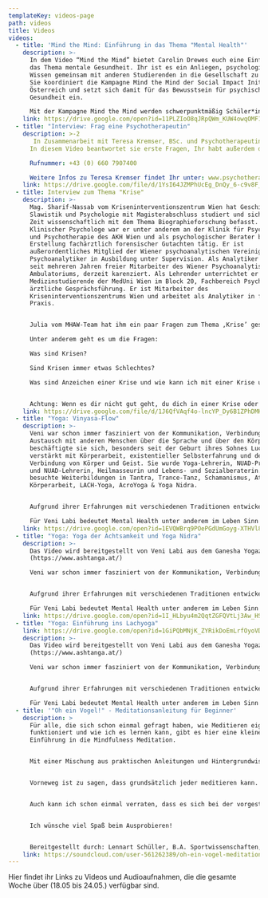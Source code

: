```yaml
---
templateKey: videos-page
path: videos
title: Videos
videos:
  - title: 'Mind the Mind: Einführung in das Thema "Mental Health"'
    description: >-
      In dem Video “Mind the Mind” bietet Carolin Drewes euch eine Einführung in
      das Thema mentale Gesundheit. Ihr ist es ein Anliegen, psychologisches
      Wissen gemeinsam mit anderen Studierenden in die Gesellschaft zu bringen.
      Sie koordiniert die Kampagne Mind the Mind der Social Impact Initiative in
      Österreich und setzt sich damit für das Bewusstsein für psychische
      Gesundheit ein.

      Mit der Kampagne Mind the Mind werden schwerpunktmäßig Schüler*innen durch interaktive Übungen, Rollenspiele und Gruppendiskussionen angesprochen. Nach Abschluss der fünften Welle der Kampagne sind 27 europäische Länder und mehr als 30.000 Schüler*innen erreicht worden. Das Projekt wird von der Europäischen Jugendstiftung und dem Europarat unterstützt.
    link: https://drive.google.com/open?id=11PLZIoO8qJRpQWm_KUW4owqOMF1min3l
  - title: "Interview: Frag eine Psychotherapeutin"
    description: >-2
       In Zusammenarbeit mit Teresa Kremser, BSc. und Psychotherapeutin in Ausbildung unter Supervision ermöglichen wir es Euch, Fragen zu klären, die ihr zum Thema Psychotherapie habt.
      In diesem Video beantwortet sie erste Fragen, Ihr habt außerdem die Möglichkeit sie bei weiteren Fragen oder für psychotherapeutische Beratung TELEFONISCH zu erreichen.

      Rufnummer: +43 (0) 660 7907400

      Weitere Infos zu Teresa Kremser findet Ihr unter: www.psychotherapie-kremser.at
    link: https://drive.google.com/file/d/1YsI64JZMPhUcEg_DnQy_6-c9v8F_GGgJ/view?usp=sharing
  - title: Interview zum Thema "Krise"
    description: >-
      Mag. Sharif-Nassab vom Kriseninterventionszentrum Wien hat Geschichte,
      Slawistik und Psychologie mit Magisterabschluss studiert und sich lange
      Zeit wissenschaftlich mit dem Thema Biographieforschung befasst. Als
      Klinischer Psychologe war er unter anderem an der Klinik für Psychoanalyse
      und Psychotherapie des AKH Wien und als psychologischer Berater bei der
      Erstellung fachärztlich forensischer Gutachten tätig. Er ist
      außerordentliches Mitglied der Wiener psychoanalytischen Vereinigung und
      Psychoanalytiker in Ausbildung unter Supervision. Als Analytiker ist er
      seit mehreren Jahren freier Mitarbeiter des Wiener Psychoanalytischen
      Ambulatoriums, derzeit karenziert. Als Lehrender unterrichtet er
      Medizinstudierende der MedUni Wien im Block 20, Fachbereich Psychiatrie
      ärztliche Gesprächsführung. Er ist Mitarbeiter des
      Kriseninterventionszentrums Wien und arbeitet als Analytiker in freier
      Praxis.


      Julia vom MHAW-Team hat ihm ein paar Fragen zum Thema ‚Krise’ gestellt. 

      Unter anderem geht es um die Fragen:

      Was sind Krisen?

      Sind Krisen immer etwas Schlechtes?

      Was sind Anzeichen einer Krise und wie kann ich mit einer Krise umgehen?


      Achtung: Wenn es dir nicht gut geht, du dich in einer Krise oder belastenden Situation befindest, dann gibt es immer Anlaufstellen, an die du dich wenden kannst. Eine davon ist das Kriseninterventionszentrum in Wien. Ähnliche Institutionen gibt es auch in anderen Städten! Auf unserer Website („Unterstützung finden”) findest du außerdem weitere hilfreiche Anlaufstellen, die dich unterstützen.” Passt auf euch auf und alles Liebe!
    link: https://drive.google.com/file/d/1J6QfVAqf4o-lncYP_Dy6B1ZPhDMKWDD8/view?usp=sharing
  - title: "Yoga: Vinyasa-Flow"
    description: >-
      Veni war schon immer fasziniert von der Kommunikation, Verbindung und dem
      Austausch mit anderen Menschen über die Sprache und über den Körper. So
      beschäftigte sie sich, besonders seit der Geburt ihres Sohnes Luca 1990,
      verstärkt mit Körperarbeit, existentieller Selbsterfahrung und der
      Verbindung von Körper und Geist. Sie wurde Yoga-Lehrerin, NUAD-Praktikerin
      und NUAD-Lehrerin, Heilmasseurin und Lebens- und Sozialberaterin. Sie
      besuchte Weiterbildungen in Tantra, Trance-Tanz, Schamanismus, Atem- und
      Körperarbeit, LACH-Yoga, AcroYoga & Yoga Nidra.


      Aufgrund ihrer Erfahrungen mit verschiedenen Traditionen entwickelte sie eine eigene Körperarbeit, die sie „FLOW-NUAD – The Art of Flow“ nennt.

      Für Veni Labi bedeutet Mental Health unter anderem im Leben Sinn zu finden und zu Lernen, sein menschliches Potential zum Wohle Anderer einzusetzen und zu entfalten. Es liegt ihr besonders am Herzen ihre jahrelangen (Praxis-) Erfahrungen weiterzugeben und mit Anderen teilen können.
    link: https://drive.google.com/open?id=1EVQWBrq9POePGdUmGoyg-XTHVl8AnjXG
  - title: "Yoga: Yoga der Achtsamkeit und Yoga Nidra"
    description: >-
      Das Video wird bereitgestellt von Veni Labi aus dem Ganesha Yogazentrum
      (https://www.ashtanga.at/)

      Veni war schon immer fasziniert von der Kommunikation, Verbindung und dem Austausch mit anderen Menschen über die Sprache und über den Körper. So beschäftigte sie sich, besonders seit der Geburt ihres Sohnes Luca 1990, verstärkt mit Körperarbeit, existentieller Selbsterfahrung und der Verbindung von Körper und Geist. Sie wurde Yoga-Lehrerin, NUAD-Praktikerin und NUAD-Lehrerin, Heilmasseurin und Lebens- und Sozialberaterin. Sie besuchte Weiterbildungen in Tantra, Trance-Tanz, Schamanismus, Atem- und Körperarbeit, LACH-Yoga, AcroYoga & Yoga Nidra.


      Aufgrund ihrer Erfahrungen mit verschiedenen Traditionen entwickelte sie eine eigene Körperarbeit, die sie „FLOW-NUAD – The Art of Flow“ nennt.

      Für Veni Labi bedeutet Mental Health unter anderem im Leben Sinn zu finden und zu Lernen, sein menschliches Potential zum Wohle Anderer einzusetzen und zu entfalten. Es liegt ihr besonders am Herzen ihre jahrelangen (Praxis-) Erfahrungen weiterzugeben und mit Anderen teilen können.
    link: https://drive.google.com/open?id=1I_HLbyu4m2QqtZGFQVtLj3Aw_HSTxr1w
  - title: "Yoga: Einführung ins Lachyoga"
    link: https://drive.google.com/open?id=1GiPQbMNjK_ZYRikDoEmLrfOyoVD3KOFp
    description: >-
      Das Video wird bereitgestellt von Veni Labi aus dem Ganesha Yogazentrum
      (https://www.ashtanga.at/)

      Veni war schon immer fasziniert von der Kommunikation, Verbindung und dem Austausch mit anderen Menschen über die Sprache und über den Körper. So beschäftigte sie sich, besonders seit der Geburt ihres Sohnes Luca 1990, verstärkt mit Körperarbeit, existentieller Selbsterfahrung und der Verbindung von Körper und Geist. Sie wurde Yoga-Lehrerin, NUAD-Praktikerin und NUAD-Lehrerin, Heilmasseurin und Lebens- und Sozialberaterin. Sie besuchte Weiterbildungen in Tantra, Trance-Tanz, Schamanismus, Atem- und Körperarbeit, LACH-Yoga, AcroYoga & Yoga Nidra.


      Aufgrund ihrer Erfahrungen mit verschiedenen Traditionen entwickelte sie eine eigene Körperarbeit, die sie „FLOW-NUAD – The Art of Flow“ nennt.

      Für Veni Labi bedeutet Mental Health unter anderem im Leben Sinn zu finden und zu Lernen, sein menschliches Potential zum Wohle Anderer einzusetzen und zu entfalten. Es liegt ihr besonders am Herzen ihre jahrelangen (Praxis-) Erfahrungen weiterzugeben und mit Anderen teilen können.
  - title: '"Oh ein Vogel!" - Meditationsanleitung für Beginner'
    description: >
      Für alle, die sich schon einmal gefragt haben, wie Meditieren eigentlich
      funktioniert und wie ich es lernen kann, gibt es hier eine kleine
      Einführung in die Mindfulness Meditation.


      Mit einer Mischung aus praktischen Anleitungen und Hintergrundwissen bekommt ihr die Grundhaltung und die Herangehensweise der Mindfulness Meditation näher gebracht.


      Vorneweg ist zu sagen, dass grundsätzlich jeder meditieren kann. Das einzige was wir also zum Mitmachen brauchen ist eine angenehme Sitzunterlage sowie etwas Ruhe und Zeit.


      Auch kann ich schon einmal verraten, dass es sich bei der vorgestellten Meditation nicht um ein bloßes "An-nichts-denken" handelt - wir werden uns stattdessen angenehmen Eindrücken von innen und außen zuwenden.


      Ich wünsche viel Spaß beim Ausprobieren!


      Bereitgestellt durch: Lennart Schüller, B.A. Sportwissenschaften, B.Sc. Psychologie
    link: https://soundcloud.com/user-561262389/oh-ein-vogel-meditationsanleitung-fur-beginner/s-MH4llxCBDLr
---
```

Hier findet ihr Links zu Videos und Audioaufnahmen, die die gesamte Woche über (18.05 bis 24.05.) verfügbar sind.